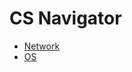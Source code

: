 # CS Navigator

* [Network](https://github.com/Cha-Young-Ho/TIL/tree/main/CS/Network)
* [OS](https://github.com/Cha-Young-Ho/TIL/tree/main/CS/OS)
